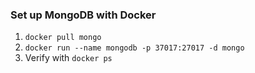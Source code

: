 ### Set up MongoDB with Docker

1. `docker pull mongo`
2. `docker run --name mongodb -p 37017:27017 -d mongo`
3. Verify with `docker ps`
